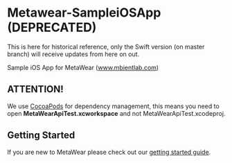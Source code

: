 Metawear-SampleiOSApp (DEPRECATED)
========================

This is here for historical reference, only the Swift version (on master branch) will receive updates from here on out.  

Sample iOS App for MetaWear (www.mbientlab.com)

## ATTENTION!
We use [CocoaPods](http://cocoapods.org) for dependency management, this means you need to open **MetaWearApiTest.xcworkspace** and not MetaWearApiTest.xcodeproj.

## Getting Started

If you are new to MetaWear please check out our [getting started guide](https://mbientlab.com/gettingstarted).
